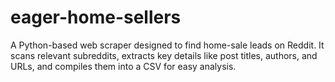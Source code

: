 # eager-home-sellers
A Python-based web scraper designed to find home-sale leads on Reddit. It scans relevant subreddits, extracts key details like post titles, authors, and URLs, and compiles them into a CSV for easy analysis. 
